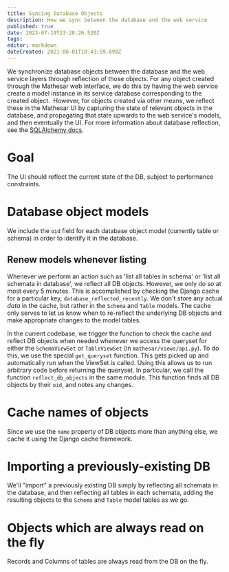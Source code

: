 ```yaml
---
title: Syncing Database Objects
description: How we sync between the database and the web service
published: true
date: 2023-07-19T23:28:26.520Z
tags: 
editor: markdown
dateCreated: 2021-06-01T10:43:59.890Z
---
```


We synchronize database objects between the database and the web service layers through reflection of those objects. For any object created through the Mathesar web interface, we do this by having the web service create a model instance in its service database corresponding to the created object.  However, for objects created via other means, we reflect these in the Mathesar UI by capturing the state of relevant objects in the database, and propagating that state upwards to the web service's models, and then eventually the UI. For more information about database reflection, see the [SQLAlchemy docs](https://docs.sqlalchemy.org/en/14/core/reflection.html).

# Goal

The UI should reflect the current state of the DB, subject to performance constraints.

# Database object models

We include the `oid` field for each database object model (currently table or schema) in order to identify it in the database.

## Renew models whenever listing

Whenever we perform an action such as 'list all tables in schema' or 'list all schemata in database', we reflect all DB objects.  However, we only do so at most every 5 minutes.  This is accomplished by checking the Django cache for a particular key, `database_reflected_recently`.  We don't store any actual _data_ in the cache, but rather in the `Schema` and `Table` models.  The cache only serves to let us know when to re-reflect the underlying DB objects and make appropriate changes to the model tables.

In the current codebase, we trigger the function to check the cache and reflect DB objects when needed whenever we access the queryset for either the `SchemaViewSet` or `TableViewSet` (in `mathesar/views/api.py`). To do this, we use the special `get_queryset` function. This gets picked up and automatically run when the ViewSet is called. Using this allows us to run arbitrary code before returning the queryset. In particular, we call the function `reflect_db_objects` in the same module.  This function finds all DB objects by their `oid`, and notes any changes.

# Cache names of objects

Since we use the `name` property of DB objects more than anything else, we cache it using the Django cache framework.

# Importing a previously-existing DB

We'll "import" a previously existing DB simply by reflecting all schemata in the database, and then reflecting all tables in each schemata, adding the resulting objects to the `Schema` and `Table` model tables as we go.

# Objects which are always read on the fly

Records and Columns of tables are always read from the DB on the fly.
